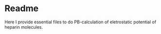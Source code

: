 # Readme

Here I provide essential files to do PB-calculation of eletrostatic potential of heparin molecules.
